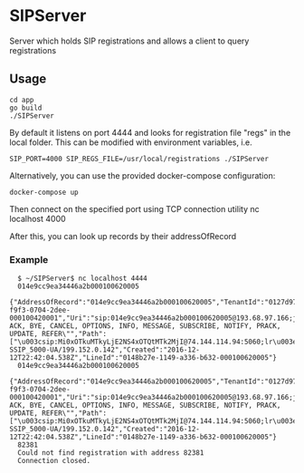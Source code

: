 # SIPServer
Server which holds SIP registrations and allows a client to query registrations

## Usage

    cd app
    go build
    ./SIPServer

By default it listens on port 4444 and looks for registration file "regs" in the local folder. This can be modified with environment variables, i.e.

    SIP_PORT=4000 SIP_REGS_FILE=/usr/local/registrations ./SIPServer

Alternatively, you can use the provided docker-compose configuration:

    docker-compose up

Then connect on the specified port using TCP connection utility
  nc localhost 4000

After this, you can look up records by their addressOfRecord

### Example
      $ ~/SIPServer$ nc localhost 4444
      014e9cc9ea34446a2b000100620005
      {"AddressOfRecord":"014e9cc9ea34446a2b000100620005","TenantId":"0127d974-f9f3-0704-2dee-000100420001","Uri":"sip:014e9cc9ea34446a2b000100620005@193.68.97.166;jbcuser=cpe70","Contact":"\u003csip:014e9cc9ea34446a2b000100620005@65.237.236.107;jbcuser=cpe70\u003e;methods=\"INVITE, ACK, BYE, CANCEL, OPTIONS, INFO, MESSAGE, SUBSCRIBE, NOTIFY, PRACK, UPDATE, REFER\"","Path":["\u003csip:Mi0xOTkuMTkyLjE2NS4xOTQtMTk2MjI@74.144.114.94:5060;lr\u003e"],"Source":"45.244.97.230:19622","Target":"192.250.34.27:5061","UserAgent":"polycom.soundstationip.5000","RawUserAgent":"PolycomSoundStationIP-SSIP_5000-UA/199.152.0.142","Created":"2016-12-12T22:42:04.538Z","LineId":"0148b27e-1149-a336-b632-000100620005"}
      014e9cc9ea34446a2b000100620005
      {"AddressOfRecord":"014e9cc9ea34446a2b000100620005","TenantId":"0127d974-f9f3-0704-2dee-000100420001","Uri":"sip:014e9cc9ea34446a2b000100620005@193.68.97.166;jbcuser=cpe70","Contact":"\u003csip:014e9cc9ea34446a2b000100620005@65.237.236.107;jbcuser=cpe70\u003e;methods=\"INVITE, ACK, BYE, CANCEL, OPTIONS, INFO, MESSAGE, SUBSCRIBE, NOTIFY, PRACK, UPDATE, REFER\"","Path":["\u003csip:Mi0xOTkuMTkyLjE2NS4xOTQtMTk2MjI@74.144.114.94:5060;lr\u003e"],"Source":"45.244.97.230:19622","Target":"192.250.34.27:5061","UserAgent":"polycom.soundstationip.5000","RawUserAgent":"PolycomSoundStationIP-SSIP_5000-UA/199.152.0.142","Created":"2016-12-12T22:42:04.538Z","LineId":"0148b27e-1149-a336-b632-000100620005"}
      82381
      Could not find registration with address 82381
      Connection closed.
